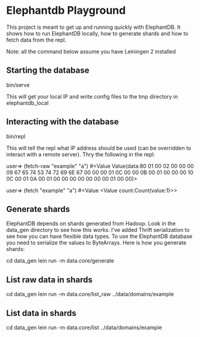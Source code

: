 # Elephantdb Playground

This project is meant to get up and running quickly with ElephantDB. It shows how to run ElephantDB locally, how to generate shards and how to fetch data from the repl.

Note: all the command below assume you have Leiningen 2 installed

## Starting the database

  bin/serve
  
This will get your local IP and write config files to the tmp directory in elephantdb_local

## Interacting with the database

  bin/repl

This will tell the repl what IP address should be used (can be overridden to interact with a remote server). Thry the following in the repl:
  
  user=> (fetch-raw "example" "a")
  #<Value Value(data:80 01 00 02 00 00 00 09 67 65 74 53 74 72 69 6E 67 00 00 00 01 0C 00 00 0B 00 01 00 00 00 10 0C 00 01 0A 00 01 00 00 00 00 00 00 00 01 00 00)>
    
  user=> (fetch "example" "a")
  #<Value <Value count:Count(value:1)>>
  
## Generate shards

ElephantDB depends on shards generated from Hadoop. Look in the data_gen directory to see how this works. 
I've added Thrift serialization to see how you can have flexible data types. To use the ElephantDB database you need to serialize the values to ByteArrays. Here is how you generate shards:

  cd data_gen
  lein run -m data.core/generate
  
## List raw data in shards

  cd data_gen
  lein run -m data.core/list_raw ../data/domains/example
  
## List data in shards

  cd data_gen
  lein run -m data.core/list ../data/domains/example